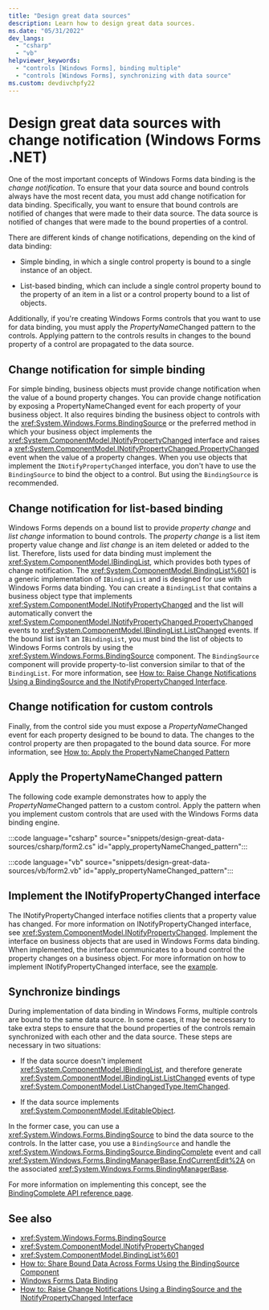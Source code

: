 ```yaml
---
title: "Design great data sources"
description: Learn how to design great data sources.
ms.date: "05/31/2022"
dev_langs: 
  - "csharp"
  - "vb"
helpviewer_keywords: 
  - "controls [Windows Forms], binding multiple"
  - "controls [Windows Forms], synchronizing with data source"
ms.custom: devdivchpfy22
---
```


# Design great data sources with change notification (Windows Forms .NET)

One of the most important concepts of Windows Forms data binding is the *change notification*. To ensure that your data source and bound controls always have the most recent data, you must add change notification for data binding. Specifically, you want to ensure that bound controls are notified of changes that were made to their data source. The data source is notified of changes that were made to the bound properties of a control.

There are different kinds of change notifications, depending on the kind of data binding:

- Simple binding, in which a single control property is bound to a single instance of an object.

- List-based binding, which can include a single control property bound to the property of an item in a list or a control property bound to a list of objects.

Additionally, if you're creating Windows Forms controls that you want to use for data binding, you must apply the *PropertyName*Changed pattern to the controls. Applying pattern to the controls results in changes to the bound property of a control are propagated to the data source.

## Change notification for simple binding

For simple binding, business objects must provide change notification when the value of a bound property changes. You can provide change notification by exposing a PropertyNameChanged event for each property of your business object. It also requires binding the business object to controls with the <xref:System.Windows.Forms.BindingSource> or the preferred method in which your business object implements the <xref:System.ComponentModel.INotifyPropertyChanged> interface and raises a <xref:System.ComponentModel.INotifyPropertyChanged.PropertyChanged> event when the value of a property changes. When you use objects that implement the `INotifyPropertyChanged` interface, you don't have to use the `BindingSource` to bind the object to a control. But using the `BindingSource` is recommended.

## Change notification for list-based binding

Windows Forms depends on a bound list to provide *property change* and *list change* information to bound controls. The *property change* is a list item property value change and *list change* is an item deleted or added to the list. Therefore, lists used for data binding must implement the <xref:System.ComponentModel.IBindingList>, which provides both types of change notification. The <xref:System.ComponentModel.BindingList%601> is a generic implementation of `IBindingList` and is designed for use with Windows Forms data binding. You can create a `BindingList` that contains a business object type that implements <xref:System.ComponentModel.INotifyPropertyChanged> and the list will automatically convert the <xref:System.ComponentModel.INotifyPropertyChanged.PropertyChanged> events to <xref:System.ComponentModel.IBindingList.ListChanged> events. If the bound list isn't an `IBindingList`, you must bind the list of objects to Windows Forms controls by using the <xref:System.Windows.Forms.BindingSource> component. The `BindingSource` component will provide property-to-list conversion similar to that of the `BindingList`. For more information, see [How to: Raise Change Notifications Using a BindingSource and the INotifyPropertyChanged Interface](/dotnet/desktop/winforms/controls/raise-change-notifications--bindingsource?view=netframeworkdesktop-4.8&preserve-view=true).

## Change notification for custom controls

Finally, from the control side you must expose a *PropertyName*Changed event for each property designed to be bound to data. The changes to the control property are then propagated to the bound data source. For more information, see [How to: Apply the PropertyNameChanged Pattern](/dotnet/desktop/winforms/how-to-apply-the-propertynamechanged-pattern?view=netframeworkdesktop-4.8&preserve-view=true)

## Apply the PropertyNameChanged pattern

The following code example demonstrates how to apply the *PropertyName*Changed pattern to a custom control. Apply the pattern when you implement custom controls that are used with the Windows Forms data binding engine.

:::code language="csharp" source="snippets/design-great-data-sources/csharp/form2.cs" id="apply_propertyNameChanged_pattern":::

:::code language="vb" source="snippets/design-great-data-sources/vb/form2.vb" id="apply_propertyNameChanged_pattern":::

## Implement the INotifyPropertyChanged interface

The INotifyPropertyChanged interface notifies clients that a property value has changed. For more information on INotifyPropertyChanged interface, see <xref:System.ComponentModel.INotifyPropertyChanged>. Implement the interface on business objects that are used in Windows Forms data binding. When implemented, the interface  communicates to a bound control the property changes on a business object. For more information on how to implement INotifyPropertyChanged interface, see the [example](/how-to-implement-INotifyPropertyChanged-interface.md).

## Synchronize bindings

During implementation of data binding in Windows Forms, multiple controls are bound to the same data source. In some cases, it may be necessary to take extra steps to ensure that the bound properties of the controls remain synchronized with each other and the data source. These steps are necessary in two situations:

- If the data source doesn't implement <xref:System.ComponentModel.IBindingList>, and therefore generate <xref:System.ComponentModel.IBindingList.ListChanged> events of type <xref:System.ComponentModel.ListChangedType.ItemChanged>.

- If the data source implements <xref:System.ComponentModel.IEditableObject>.

In the former case, you can use a <xref:System.Windows.Forms.BindingSource> to bind the data source to the controls. In the latter case, you use a `BindingSource` and handle the <xref:System.Windows.Forms.BindingSource.BindingComplete> event and call <xref:System.Windows.Forms.BindingManagerBase.EndCurrentEdit%2A> on the associated <xref:System.Windows.Forms.BindingManagerBase>.

For more information on implementing this concept, see the [BindingComplete API reference page](xref:System.Windows.Forms.BindingManagerBase.BindingComplete).

## See also

- <xref:System.Windows.Forms.BindingSource>
- <xref:System.ComponentModel.INotifyPropertyChanged>
- <xref:System.ComponentModel.BindingList%601>
- [How to: Share Bound Data Across Forms Using the BindingSource Component](/dotnet/desktop/winforms/controls/how-to-share-bound-data-across-forms-using-the-bindingsource-component?view=netframeworkdesktop-4.8&preserve-view=true)
- [Windows Forms Data Binding](/dotnet/desktop/winforms/windows-forms-data-binding?view=netframeworkdesktop-4.8&preserve-view=true)
- [How to: Raise Change Notifications Using a BindingSource and the INotifyPropertyChanged Interface](/dotnet/desktop/winforms/controls/raise-change-notifications--bindingsource?view=netframeworkdesktop-4.8&preserve-view=true)
